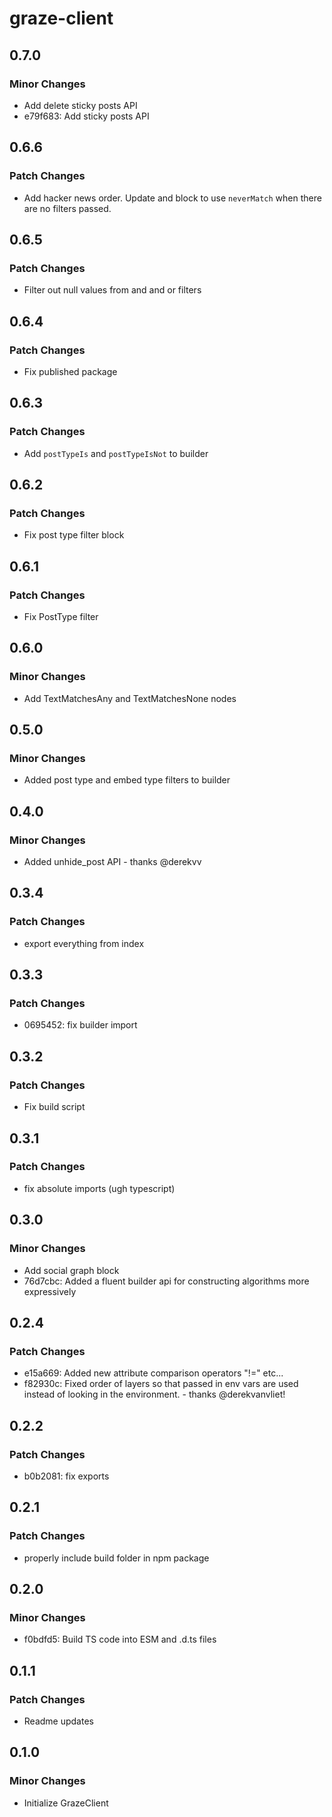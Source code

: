 # graze-client

## 0.7.0

### Minor Changes

- Add delete sticky posts API
- e79f683: Add sticky posts API

## 0.6.6

### Patch Changes

- Add hacker news order.
  Update and block to use `neverMatch` when there are no filters passed.

## 0.6.5

### Patch Changes

- Filter out null values from and and or filters

## 0.6.4

### Patch Changes

- Fix published package

## 0.6.3

### Patch Changes

- Add `postTypeIs` and `postTypeIsNot` to builder

## 0.6.2

### Patch Changes

- Fix post type filter block

## 0.6.1

### Patch Changes

- Fix PostType filter

## 0.6.0

### Minor Changes

- Add TextMatchesAny and TextMatchesNone nodes

## 0.5.0

### Minor Changes

- Added post type and embed type filters to builder

## 0.4.0

### Minor Changes

- Added unhide_post API - thanks @derekvv

## 0.3.4

### Patch Changes

- export everything from index

## 0.3.3

### Patch Changes

- 0695452: fix builder import

## 0.3.2

### Patch Changes

- Fix build script

## 0.3.1

### Patch Changes

- fix absolute imports (ugh typescript)

## 0.3.0

### Minor Changes

- Add social graph block
- 76d7cbc: Added a fluent builder api for constructing algorithms more expressively

## 0.2.4

### Patch Changes

- e15a669: Added new attribute comparison operators "!=" etc...
- f82930c: Fixed order of layers so that passed in env vars are used instead of looking in the environment. - thanks @derekvanvliet!

## 0.2.2

### Patch Changes

- b0b2081: fix exports

## 0.2.1

### Patch Changes

- properly include build folder in npm package

## 0.2.0

### Minor Changes

- f0bdfd5: Build TS code into ESM and .d.ts files

## 0.1.1

### Patch Changes

- Readme updates

## 0.1.0

### Minor Changes

- Initialize GrazeClient
